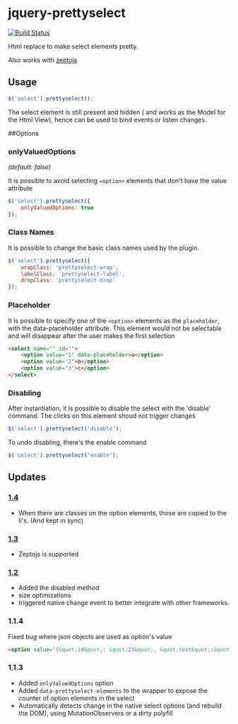 jquery-prettyselect
============

[![Build Status](https://travis-ci.org/kajyr/jquery-prettyselect.svg?branch=master)](https://travis-ci.org/kajyr/jquery-prettyselect)

Html replace to make select elements pretty.

Also works with [zeptojs](http://zeptojs.com/)


## Usage
```javascript
$('select').prettyselect();
```

The select element is still present and hidden ( and works as the Model for the Html View), hence can be used to bind events or listen changes.

##Options

### onlyValuedOptions

_(default: false)_

It is possible to avoid selecting ```<option>``` elements that don't have the value attribute 

```javascript
$('select').prettyselect({
	onlyValuedOptions: true
});
```

### Class Names

It is possible to change the basic class names used by the plugin.

```javascript
$('select').prettyselect({
	wrapClass: 'prettyselect-wrap',
	labelClass: 'prettyselect-label',
	dropClass: 'prettyselect-drop'
});
```

### Placeholder

It is possible to specify one of the ```<option>``` elements as the ```placeholder```, with the data-placeholder attribute. This element would not be selectable and will disappear after the user makes the first selection

```html
<select name="" id="">
	<option value="1" data-placeholder>a</option>
	<option value="2">b</option>
	<option value="3">c</option>
</select>
```

### Disabling

After instantiation, it is possible to disable the select with the 'disable' command. The clicks on this element shoud not trigger changes

```javascript
$('select').prettyselect('disable');
```

To undo disabling, there's the enable command

```javascript
$('select').prettyselect('enable');
```

## Updates

### [1.4](https://github.com/kajyr/jquery-prettyselect/releases/tag/v1.4.1)
+ When there are classes on the option elements, those are copied to the li's. (And kept in sync)

### [1.3](https://github.com/kajyr/jquery-prettyselect/releases/tag/v1.3.0)
+ Zeptojs is supported

### [1.2](https://github.com/kajyr/jquery-prettyselect/releases/tag/v1.2.4)
+ Added the disabled method
+ size optimizations
+ triggered native change event to better integrate with other frameworks.
			
### 1.1.4
Fixed bug where json objects are used as option's value
```html
<option value="{&quot;id&quot;: &quot;23&quot;, &quot;text&quot;:&quot;鄂州市&quot;}">鄂州市</option>
```

### 1.1.3
- Added ```onlyValuedOptions``` option
- Added ```data-prettyselect-elements``` to the wrapper to expose the counter of option elements in the select
- Automatically detects change in the native select options (and rebuild the DOM), using MutationObservers or a dirty polyfill
